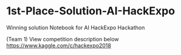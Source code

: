 # 1st-Place-Solution-AI-HackExpo
Winning solution Notebook for AI HackExpo Hackathon 

(Team 1)
View competition description below
https://www.kaggle.com/c/hackexpo2018

